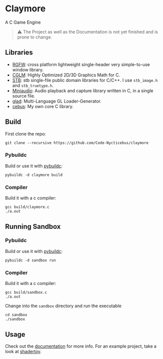 # Claymore
A C Game Engine

> ⚠️ The Project as well as the Documentation is not yet finished and is prone to change.

## Libraries

- [RGFW](https://github.com/ColleagueRiley/RGFW): cross platform lightweight single-header very simple-to-use window library.
- [CGLM](https://github.com/recp/cglm): Highly Optimized 2D/3D Graphics Math for C.
- [STB](https://github.com/nothings/stb): stb single-file public domain libraries for C/C++. I use `stb_image.h` and `stb_truetype.h`.
- [Miniaudio](https://github.com/mackron/miniaudio): Audio playback and capture library written in C, in a single source file.
- [glad](https://github.com/Dav1dde/glad): Multi-Language GL Loader-Generator.
- [cebus](https://github.com/Code-Nycticebus/cebus): My own core C library.

## Build
First clone the repo:

```terminal
git clone --recursive https://github.com/Code-Nycticebus/claymore
```

### Pybuildc
Build or use it with [pybuildc](https://github.com/Code-Nycticebus/pybuildc):

```terminal
pybuildc -d claymore build
```

### Compiler

Build it with a c compiler:
```terminal
gcc build/claymore.c
./a.out
```

## Running Sandbox

### Pybuildc
Build or use it with [pybuildc](https://github.com/Code-Nycticebus/pybuildc):

```terminal
pybuildc -d sandbox run
```

### Compiler

Build it with a c compiler:
```terminal
gcc build/sandbox.c
./a.out
```

Change into the `sandbox` directory and run the executable

```terminal
cd sandbox
./sandbox
```


## Usage
Check out the [documentation](https://github.com/Code-Nycticebus/claymore/blob/main/docs/00-start.md) for more info. 
For an example project, take a look at [shadertoy](https://github.com/Code-Nycticebus/shadertoy).

